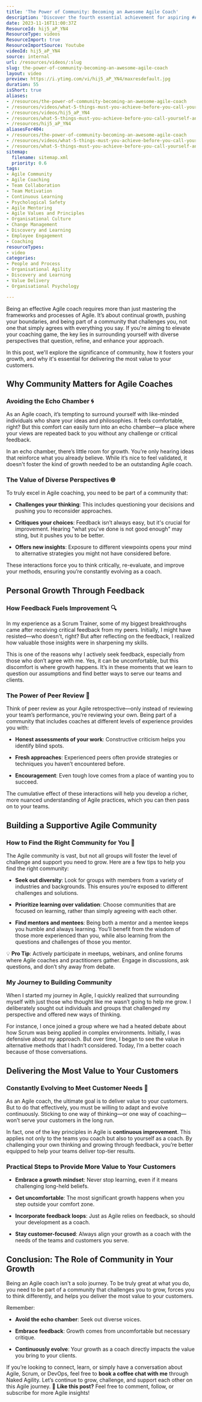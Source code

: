 ```yaml
---
title: 'The Power of Community: Becoming an Awesome Agile Coach'
description: 'Discover the fourth essential achievement for aspiring #AgileCoaches with Martin Hinshelwood. Elevate your skills and empower teams to thrive!'
date: 2023-11-16T11:00:37Z
ResourceId: hij5_aP_YN4
ResourceType: videos
ResourceImport: true
ResourceImportSource: Youtube
videoId: hij5_aP_YN4
source: internal
url: /resources/videos/:slug
slug: the-power-of-community-becoming-an-awesome-agile-coach
layout: video
preview: https://i.ytimg.com/vi/hij5_aP_YN4/maxresdefault.jpg
duration: 55
isShort: true
aliases:
- /resources/the-power-of-community-becoming-an-awesome-agile-coach
- /resources/videos/what-5-things-must-you-achieve-before-you-call-yourself-an-agilecoach-part-4
- /resources/videos/hij5_aP_YN4
- /resources/what-5-things-must-you-achieve-before-you-call-yourself-an-agilecoach-part-4
- /resources/hij5_aP_YN4
aliasesFor404:
- /resources/the-power-of-community-becoming-an-awesome-agile-coach
- /resources/videos/what-5-things-must-you-achieve-before-you-call-yourself-an-agilecoach-part-4
- /resources/what-5-things-must-you-achieve-before-you-call-yourself-an-agilecoach-part-4
sitemap:
  filename: sitemap.xml
  priority: 0.6
tags:
- Agile Community
- Agile Coaching
- Team Collaboration
- Team Motivation
- Continuous Learning
- Psychological Safety
- Agile Mentoring
- Agile Values and Principles
- Organisational Culture
- Change Management
- Discovery and Learning
- Employee Engagement
- Coaching
resourceTypes:
- video
categories:
- People and Process
- Organisational Agility
- Discovery and Learning
- Value Delivery
- Organisational Psychology

---
```

Being an effective Agile coach requires more than just mastering the frameworks and processes of Agile. It’s about continual growth, pushing your boundaries, and being part of a community that challenges you, not one that simply agrees with everything you say. If you're aiming to elevate your coaching game, the key lies in surrounding yourself with diverse perspectives that question, refine, and enhance your approach.

In this post, we'll explore the significance of community, how it fosters your growth, and why it's essential for delivering the most value to your customers.

## **Why Community Matters for Agile Coaches**

### **Avoiding the Echo Chamber** **🌀**

As an Agile coach, it’s tempting to surround yourself with like-minded individuals who share your ideas and philosophies. It feels comfortable, right? But this comfort can easily turn into an echo chamber—a place where your views are repeated back to you without any challenge or critical feedback.

In an echo chamber, there’s little room for growth. You’re only hearing ideas that reinforce what you already believe. While it’s nice to feel validated, it doesn't foster the kind of growth needed to be an outstanding Agile coach.

### **The Value of Diverse Perspectives** **🌐**

To truly excel in Agile coaching, you need to be part of a community that:

- **Challenges your thinking**: This includes questioning your decisions and pushing you to reconsider approaches.

- **Critiques your choices**: Feedback isn’t always easy, but it's crucial for improvement. Hearing "what you've done is not good enough" may sting, but it pushes you to be better.

- **Offers new insights**: Exposure to different viewpoints opens your mind to alternative strategies you might not have considered before.

These interactions force you to think critically, re-evaluate, and improve your methods, ensuring you’re constantly evolving as a coach.

## **Personal Growth Through Feedback**

### **How Feedback Fuels Improvement** **🔍**

In my experience as a Scrum Trainer, some of my biggest breakthroughs came after receiving critical feedback from my peers. Initially, I might have resisted—who doesn't, right? But after reflecting on the feedback, I realized how valuable those insights were in sharpening my skills.

This is one of the reasons why I actively seek feedback, especially from those who don’t agree with me. Yes, it can be uncomfortable, but this discomfort is where growth happens. It’s in these moments that we learn to question our assumptions and find better ways to serve our teams and clients.

### **The Power of Peer Review** **👥**

Think of peer review as your Agile retrospective—only instead of reviewing your team’s performance, you’re reviewing your own. Being part of a community that includes coaches at different levels of experience provides you with:

- **Honest assessments of your work**: Constructive criticism helps you identify blind spots.

- **Fresh approaches**: Experienced peers often provide strategies or techniques you haven’t encountered before.

- **Encouragement**: Even tough love comes from a place of wanting you to succeed.

The cumulative effect of these interactions will help you develop a richer, more nuanced understanding of Agile practices, which you can then pass on to your teams.

## **Building a Supportive Agile Community**

### **How to Find the Right Community for You** **🌱**

The Agile community is vast, but not all groups will foster the level of challenge and support you need to grow. Here are a few tips to help you find the right community:

- **Seek out diversity**: Look for groups with members from a variety of industries and backgrounds. This ensures you’re exposed to different challenges and solutions.

- **Prioritize learning over validation**: Choose communities that are focused on learning, rather than simply agreeing with each other.

- **Find mentors and mentees**: Being both a mentor and a mentee keeps you humble and always learning. You’ll benefit from the wisdom of those more experienced than you, while also learning from the questions and challenges of those you mentor.

💡 **Pro Tip**: Actively participate in meetups, webinars, and online forums where Agile coaches and practitioners gather. Engage in discussions, ask questions, and don’t shy away from debate.

### **My Journey to Building Community**

When I started my journey in Agile, I quickly realized that surrounding myself with just those who thought like me wasn’t going to help me grow. I deliberately sought out individuals and groups that challenged my perspective and offered new ways of thinking.

For instance, I once joined a group where we had a heated debate about how Scrum was being applied in complex environments. Initially, I was defensive about my approach. But over time, I began to see the value in alternative methods that I hadn’t considered. Today, I’m a better coach because of those conversations.

## **Delivering the Most Value to Your Customers**

### **Constantly Evolving to Meet Customer Needs** **🔄**

As an Agile coach, the ultimate goal is to deliver value to your customers. But to do that effectively, you must be willing to adapt and evolve continuously. Sticking to one way of thinking—or one way of coaching—won’t serve your customers in the long run.

In fact, one of the key principles in Agile is **continuous improvement**. This applies not only to the teams you coach but also to yourself as a coach. By challenging your own thinking and growing through feedback, you’re better equipped to help your teams deliver top-tier results.

### **Practical Steps to Provide More Value to Your Customers**

- **Embrace a growth mindset**: Never stop learning, even if it means challenging long-held beliefs.

- **Get uncomfortable**: The most significant growth happens when you step outside your comfort zone.

- **Incorporate feedback loops**: Just as Agile relies on feedback, so should your development as a coach.

- **Stay customer-focused**: Always align your growth as a coach with the needs of the teams and customers you serve.

## **Conclusion: The Role of Community in Your Growth**

Being an Agile coach isn't a solo journey. To be truly great at what you do, you need to be part of a community that challenges you to grow, forces you to think differently, and helps you deliver the most value to your customers.

Remember:

- **Avoid the echo chamber**: Seek out diverse voices.

- **Embrace feedback**: Growth comes from uncomfortable but necessary critique.

- **Continuously evolve**: Your growth as a coach directly impacts the value you bring to your clients.

If you’re looking to connect, learn, or simply have a conversation about Agile, Scrum, or DevOps, feel free to **book a coffee chat with me** through Naked Agility. Let’s continue to grow, challenge, and support each other on this Agile journey. 🌟 **Like this post?** Feel free to comment, follow, or subscribe for more Agile insights!
